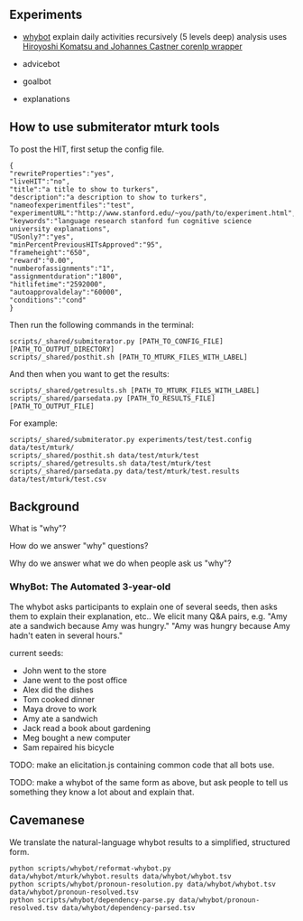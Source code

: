 ## Experiments

- [whybot](http://stanford.edu/~erindb/explanations/whybot.html)
    explain daily activities recursively (5 levels deep)
    analysis uses [Hiroyoshi Komatsu and Johannes Castner corenlp wrapper](https://bitbucket.org/torotoki/corenlp-python/src)

- advicebot
- goalbot
- explanations

## How to use submiterator mturk tools

To post the HIT, first setup the config file.

    {
    "rewriteProperties":"yes",
    "liveHIT":"no",
    "title":"a title to show to turkers",
    "description":"a description to show to turkers",
    "nameofexperimentfiles":"test",
    "experimentURL":"http://www.stanford.edu/~you/path/to/experiment.html",
    "keywords":"language research stanford fun cognitive science university explanations",
    "USonly?":"yes",
    "minPercentPreviousHITsApproved":"95",
    "frameheight":"650",
    "reward":"0.00",
    "numberofassignments":"1",
    "assignmentduration":"1800",
    "hitlifetime":"2592000",
    "autoapprovaldelay":"60000",
    "conditions":"cond"
    }

Then run the following commands in the terminal:

    scripts/_shared/submiterator.py [PATH_TO_CONFIG_FILE] [PATH_TO_OUTPUT_DIRECTORY]
    scripts/_shared/posthit.sh [PATH_TO_MTURK_FILES_WITH_LABEL]

And then when you want to get the results:

    scripts/_shared/getresults.sh [PATH_TO_MTURK_FILES_WITH_LABEL]
    scripts/_shared/parsedata.py [PATH_TO_RESULTS_FILE] [PATH_TO_OUTPUT_FILE]

For example:

    scripts/_shared/submiterator.py experiments/test/test.config data/test/mturk/
    scripts/_shared/posthit.sh data/test/mturk/test
    scripts/_shared/getresults.sh data/test/mturk/test
    scripts/_shared/parsedata.py data/test/mturk/test.results data/test/mturk/test.csv

## Background

What is "why"?

How do we answer "why" questions?

Why do we answer what we do when people ask us "why"?

### WhyBot: The Automated 3-year-old

The whybot asks participants to explain one of several seeds, then asks them to explain their explanation, etc.. We elicit many Q&A pairs, e.g. "Amy ate a sandwich because Amy was hungry." "Amy was hungry because Amy hadn't eaten in several hours."

current seeds:

* John went to the store
* Jane went to the post office
* Alex did the dishes
* Tom cooked dinner
* Maya drove to work
* Amy ate a sandwich
* Jack read a book about gardening
* Meg bought a new computer
* Sam repaired his bicycle

TODO: make an elicitation.js containing common code that all bots use.

TODO: make a whybot of the same form as above, but ask people to tell us something they know a lot about and explain that.

## Cavemanese

We translate the natural-language whybot results to a simplified, structured form.

    python scripts/whybot/reformat-whybot.py data/whybot/mturk/whybot.results data/whybot/whybot.tsv
    python scripts/whybot/pronoun-resolution.py data/whybot/whybot.tsv data/whybot/pronoun-resolved.tsv
    python scripts/whybot/dependency-parse.py data/whybot/pronoun-resolved.tsv data/whybot/dependency-parsed.tsv